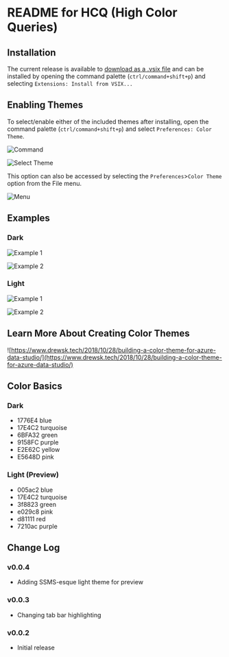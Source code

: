 # README for HCQ (High Color Queries)

## Installation
The current release is available to [download as a .vsix file](https://github.com/dzsquared/high-color-queries/releases/download/0.0.4/hcq--high-color-queries--0.0.4.vsix) and can be installed by opening the command palette (`ctrl/command+shift+p`) and selecting `Extensions: Install from VSIX...`

## Enabling Themes
To select/enable either of the included themes after installing, open the command palette (`ctrl/command+shift+p`) and select `Preferences: Color Theme`.

![Command](https://raw.githubusercontent.com/dzsquared/high-color-queries/master/images/colortheme.PNG)


![Select Theme](https://raw.githubusercontent.com/dzsquared/high-color-queries/master/images/colortheme3.PNG)


This option can also be accessed by selecting the `Preferences`>`Color Theme` option from the File menu.

![Menu](https://raw.githubusercontent.com/dzsquared/high-color-queries/master/images/colortheme2.PNG)


## Examples
### Dark
![Example 1](https://raw.githubusercontent.com/dzsquared/high-color-queries/master/images/hcq_example1.PNG)

![Example 2](https://raw.githubusercontent.com/dzsquared/high-color-queries/master/images/hcq_example2.PNG)

### Light
![Example 1](https://raw.githubusercontent.com/dzsquared/high-color-queries/master/images/light_hcq_example1.PNG)

![Example 2](https://raw.githubusercontent.com/dzsquared/high-color-queries/master/images/light_hcq_example2.PNG)

## Learn More About Creating Color Themes
![https://www.drewsk.tech/2018/10/28/building-a-color-theme-for-azure-data-studio/](https://www.drewsk.tech/2018/10/28/building-a-color-theme-for-azure-data-studio/)

## Color Basics
### Dark
- 1776E4 blue
- 17E4C2 turquoise
- 6BFA32 green
- 9158FC purple
- E2E62C yellow
- E5648D pink

### Light (Preview)
- 005ac2 blue
- 17E4C2 turquoise
- 3f8823 green
- e029c8 pink
- d81111 red
- 7210ac purple

## Change Log

### v0.0.4
- Adding SSMS-esque light theme for preview

### v0.0.3
- Changing tab bar highlighting

### v0.0.2
- Initial release
